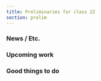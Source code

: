 ```yaml
---
title: Preliminaries for class 22
section: prelim
---
```

### News / Etc.

### Upcoming work

### Good things to do
